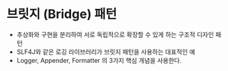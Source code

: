 # 브릿지 (Bridge) 패턴

- 추상화와 구현을 분리하여 서로 독립적으로 확장할 수 있게 하는 구조적 디자인 패턴
- SLF4J와 같은 로깅 라이브러리가 브릿지 패턴을 사용하는 대표적인 예
- Logger, Appender, Formatter 의 3가지 핵심 개념을 사용한다.
